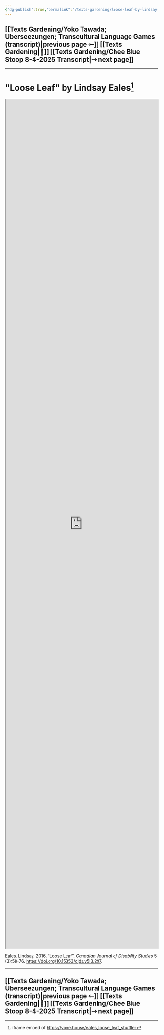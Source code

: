 ```yaml
---
{"dg-publish":true,"permalink":"/texts-gardening/loose-leaf-by-lindsay-eales/"}
---
```


## [[Texts Gardening/Yoko Tawada; Überseezungen; Transcultural Language Games (transcript)\|previous page ⇽]] [[Texts Gardening\|📖]] [[Texts Gardening/Chee Blue Stoop 8-4-2025 Transcript\|⇾ next page]]

---

# "Loose Leaf" by Lindsay Eales[^1]

<iframe style="width: 100%; height: 70vh" src="https://yone.house/eales_loose_leaf_shuffler"></iframe>


Eales, Lindsay. 2016. “Loose Leaf”. _Canadian Journal of Disability Studies_ 5 (3):58-76. https://doi.org/10.15353/cjds.v5i3.297.

---

## [[Texts Gardening/Yoko Tawada; Überseezungen; Transcultural Language Games (transcript)\|previous page ⇽]] [[Texts Gardening\|📖]] [[Texts Gardening/Chee Blue Stoop 8-4-2025 Transcript\|⇾ next page]]

[^1]: iframe embed of https://yone.house/eales_loose_leaf_shuffler
